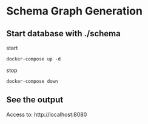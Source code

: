 # Schema Graph Generation


## Start database with ./schema

start

```
docker-compose up -d
```

stop

```
docker-compose down
```

## See the output

Access to: http://localhost:8080

